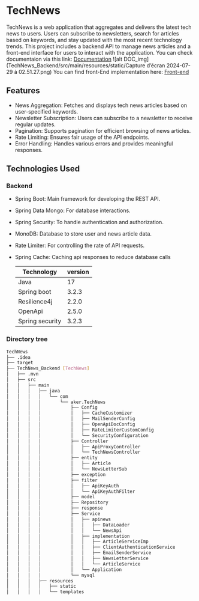 # TechNews
TechNews is a web application that aggregates and delivers the latest tech news to users. 
Users can subscribe to newsletters, search for articles based on keywords, 
and stay updated with the most recent technology trends. 
This project includes a backend API to manage news articles and a front-end interface for users to interact with the application.
You can check documentaion via this link:
[Documentation](https://technews-production.up.railway.app/swagger-ui/index.html#/)
![alt DOC_img](TechNews_Backend/src/main/resources/static/Capture d’écran 2024-07-29 à 02.51.27.png)
You can find front-End implementation here: [Front-end](https://github.com/aker2302/NewsTech_FrontEnd)
## Features
 - News Aggregation: Fetches and displays tech news articles based on user-specified keywords.
 - Newsletter Subscription: Users can subscribe to a newsletter to receive regular updates.
 - Pagination: Supports pagination for efficient browsing of news articles.
 - Rate Limiting: Ensures fair usage of the API endpoints.
 - Error Handling: Handles various errors and provides meaningful responses.
## Technologies Used
### Backend
 - Spring Boot: Main framework for developing the REST API.
 - Spring Data Mongo: For database interactions.
 - Spring Security: To handle authentication and authorization.
 - MonoDB: Database to store user and news article data.
 - Rate Limiter: For controlling the rate of API requests.
 - Spring Cache: Caching api responses to reduce database calls 

   | Technology      | version |  
      |-----------------|---------|
   | Java            | 17      |
   | Spring boot     | 3.2.3   |
   | Resilience4j    | 2.2.0   |
    | OpenApi         | 2.5.0   |
   | Spring security | 3.2.3   |

### Directory tree
```bash
TechNews
├── .idea
├── target
├── TechNews_Backend [TechNews]
│   ├── .mvn
│   ├── src
│   │   ├── main
│   │   │   ├── java
│   │   │   │   └── com
│   │   │   │       └── aker.TechNews
│   │   │   │           ├── Config
│   │   │   │           │   ├── CacheCustomizer
│   │   │   │           │   ├── MailSenderConfig
│   │   │   │           │   ├── OpenApiDocConfig
│   │   │   │           │   ├── RateLimiterCustomConfig
│   │   │   │           │   └── SecurityConfiguration
│   │   │   │           ├── Controller
│   │   │   │           │   ├── ApiProxyController
│   │   │   │           │   └── TechNewsController
│   │   │   │           ├── entity
│   │   │   │           │   ├── Article
│   │   │   │           │   └── NewsLetterSub
│   │   │   │           ├── exception
│   │   │   │           ├── filter
│   │   │   │           │   ├── ApiKeyAuth
│   │   │   │           │   └── ApiKeyAuthFilter
│   │   │   │           ├── model
│   │   │   │           ├── Repository
│   │   │   │           ├── response
│   │   │   │           ├── Service
│   │   │   │           │   ├── apinews
│   │   │   │           │   │   ├── DataLoader
│   │   │   │           │   │   └── NewsApi
│   │   │   │           │   ├── implementation
│   │   │   │           │   │   ├── ArticleServiceImp
│   │   │   │           │   │   ├── ClientAuthenticationService
│   │   │   │           │   │   ├── EmailSenderService
│   │   │   │           │   │   ├── NewsLetterService
│   │   │   │           │   │   └── ArticleService
│   │   │   │           │   └── Application
│   │   │   │           └── mysql
│   │   │   ├── resources
│   │   │   │   ├── static
│   │   │   │   └── templates

```
